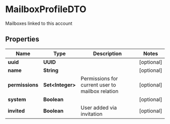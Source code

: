 

# MailboxProfileDTO

Mailboxes linked to this account

## Properties

| Name | Type | Description | Notes |
|------------ | ------------- | ------------- | -------------|
|**uuid** | **UUID** |  |  [optional] |
|**name** | **String** |  |  [optional] |
|**permissions** | **Set&lt;Integer&gt;** | Permissions for current user to mailbox relation |  [optional] |
|**system** | **Boolean** |  |  [optional] |
|**invited** | **Boolean** | User added via invitation |  [optional] |



